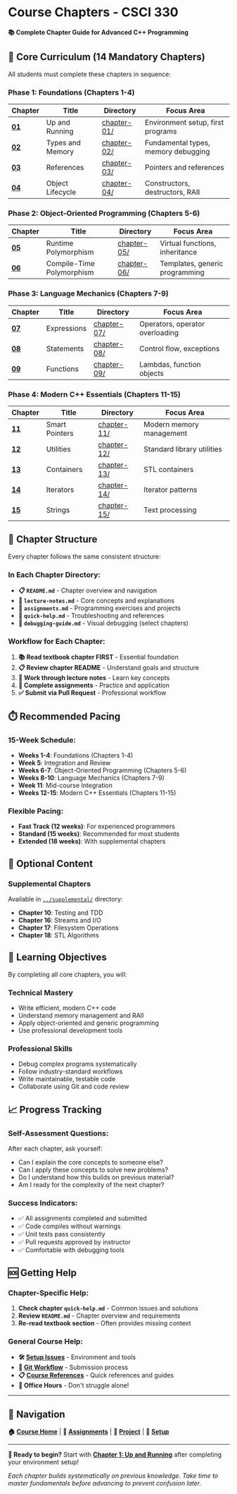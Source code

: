 # Course Chapters - CSCI 330

**📚 Complete Chapter Guide for Advanced C++ Programming**

## 🎯 Core Curriculum (14 Mandatory Chapters)

All students must complete these chapters in sequence:

### **Phase 1: Foundations (Chapters 1-4)**
| Chapter | Title | Directory | Focus Area |
|---------|-------|-----------|------------|
| **[01](chapter-01/)** | Up and Running | [chapter-01/](chapter-01/) | Environment setup, first programs |
| **[02](chapter-02/)** | Types and Memory | [chapter-02/](chapter-02/) | Fundamental types, memory debugging |
| **[03](chapter-03/)** | References | [chapter-03/](chapter-03/) | Pointers and references |
| **[04](chapter-04/)** | Object Lifecycle | [chapter-04/](chapter-04/) | Constructors, destructors, RAII |

### **Phase 2: Object-Oriented Programming (Chapters 5-6)**
| Chapter | Title | Directory | Focus Area |
|---------|-------|-----------|------------|
| **[05](chapter-05/)** | Runtime Polymorphism | [chapter-05/](chapter-05/) | Virtual functions, inheritance |
| **[06](chapter-06/)** | Compile-Time Polymorphism | [chapter-06/](chapter-06/) | Templates, generic programming |

### **Phase 3: Language Mechanics (Chapters 7-9)**
| Chapter | Title | Directory | Focus Area |
|---------|-------|-----------|------------|
| **[07](chapter-07/)** | Expressions | [chapter-07/](chapter-07/) | Operators, operator overloading |
| **[08](chapter-08/)** | Statements | [chapter-08/](chapter-08/) | Control flow, exceptions |
| **[09](chapter-09/)** | Functions | [chapter-09/](chapter-09/) | Lambdas, function objects |

### **Phase 4: Modern C++ Essentials (Chapters 11-15)**
| Chapter | Title | Directory | Focus Area |
|---------|-------|-----------|------------|
| **[11](chapter-11/)** | Smart Pointers | [chapter-11/](chapter-11/) | Modern memory management |
| **[12](chapter-12/)** | Utilities | [chapter-12/](chapter-12/) | Standard library utilities |
| **[13](chapter-13/)** | Containers | [chapter-13/](chapter-13/) | STL containers |
| **[14](chapter-14/)** | Iterators | [chapter-14/](chapter-14/) | Iterator patterns |
| **[15](chapter-15/)** | Strings | [chapter-15/](chapter-15/) | Text processing |

## 📖 Chapter Structure

Every chapter follows the same consistent structure:

### **In Each Chapter Directory:**
- **📋 `README.md`** - Chapter overview and navigation
- **📝 `lecture-notes.md`** - Core concepts and explanations  
- **🧩 `assignments.md`** - Programming exercises and projects
- **🔧 `quick-help.md`** - Troubleshooting and references
- **🐛 `debugging-guide.md`** - Visual debugging (select chapters)

### **Workflow for Each Chapter:**
1. **📚 Read textbook chapter FIRST** - Essential foundation
2. **📋 Review chapter README** - Understand goals and structure
3. **📝 Work through lecture notes** - Learn key concepts
4. **🧩 Complete assignments** - Practice and application
5. **✅ Submit via Pull Request** - Professional workflow

## ⏱️ Recommended Pacing

### **15-Week Schedule:**
- **Weeks 1-4**: Foundations (Chapters 1-4)
- **Week 5**: Integration and Review
- **Weeks 6-7**: Object-Oriented Programming (Chapters 5-6)
- **Weeks 8-10**: Language Mechanics (Chapters 7-9)
- **Week 11**: Mid-course Integration
- **Weeks 12-15**: Modern C++ Essentials (Chapters 11-15)

### **Flexible Pacing:**
- **Fast Track (12 weeks)**: For experienced programmers
- **Standard (15 weeks)**: Recommended for most students
- **Extended (18 weeks)**: With supplemental chapters

## 🔧 Optional Content

### **Supplemental Chapters** 
Available in [`../supplemental/`](../supplemental/) directory:
- **Chapter 10**: Testing and TDD
- **Chapter 16**: Streams and I/O
- **Chapter 17**: Filesystem Operations
- **Chapter 18**: STL Algorithms

## 🎯 Learning Objectives

By completing all core chapters, you will:

### **Technical Mastery**
- Write efficient, modern C++ code
- Understand memory management and RAII
- Apply object-oriented and generic programming
- Use professional development tools

### **Professional Skills**
- Debug complex programs systematically
- Follow industry-standard workflows
- Write maintainable, testable code
- Collaborate using Git and code review

## 📈 Progress Tracking

### **Self-Assessment Questions:**
After each chapter, ask yourself:
- Can I explain the core concepts to someone else?
- Can I apply these concepts to solve new problems?
- Do I understand how this builds on previous material?
- Am I ready for the complexity of the next chapter?

### **Success Indicators:**
- ✅ All assignments completed and submitted
- ✅ Code compiles without warnings
- ✅ Unit tests pass consistently
- ✅ Pull requests approved by instructor
- ✅ Comfortable with debugging tools

## 🆘 Getting Help

### **Chapter-Specific Help:**
1. **Check chapter `quick-help.md`** - Common issues and solutions
2. **Review `README.md`** - Chapter overview and requirements
3. **Re-read textbook section** - Often provides missing context

### **General Course Help:**
- **🛠️ [Setup Issues](../setup/)** - Environment and tools
- **📖 [Git Workflow](../setup/GIT_WORKFLOW.md)** - Submission process
- **📋 [Course References](../reference/)** - Quick references and guides
- **🏢 Office Hours** - Don't struggle alone!

---

## 🧭 Navigation

**🏠 [Course Home](../README.md)** | **📝 [Assignments](../assignments/)** | **🎯 [Project](../project/)** | **🔧 [Setup](../setup/)**

---

**🚀 Ready to begin?** Start with **[Chapter 1: Up and Running](chapter-01/)** after completing your environment setup!

*Each chapter builds systematically on previous knowledge. Take time to master fundamentals before advancing to prevent confusion later.*